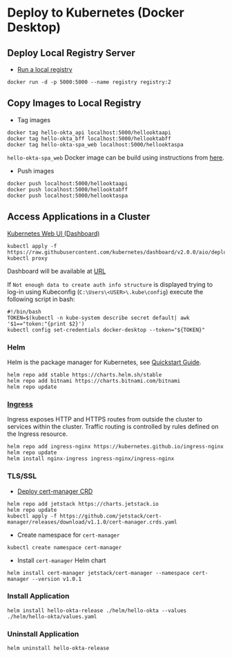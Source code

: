 # Deploy to Kubernetes (Docker Desktop)

## Deploy Local Registry Server

- [Run a local registry](https://docs.docker.com/registry/)
```
docker run -d -p 5000:5000 --name registry registry:2
```

## Copy Images to Local Registry

- Tag images 
```
docker tag hello-okta_api localhost:5000/hellooktaapi
docker tag hello-okta_bff localhost:5000/hellooktabff
docker tag hello-okta-spa_web localhost:5000/hellooktaspa
```
`hello-okta-spa_web` Docker image can be build using instructions from [here](https://github.com/gennadyyonov/hello-okta-spa).

- Push images
```
docker push localhost:5000/hellooktaapi
docker push localhost:5000/hellooktabff
docker push localhost:5000/hellooktaspa
```

## Access Applications in a Cluster

[Kubernetes Web UI (Dashboard)](https://kubernetes.io/docs/tasks/access-application-cluster/web-ui-dashboard/)

```
kubectl apply -f https://raw.githubusercontent.com/kubernetes/dashboard/v2.0.0/aio/deploy/recommended.yaml
kubectl proxy
```
Dashboard will be available at [URL](http://localhost:8001/api/v1/namespaces/kubernetes-dashboard/services/https:kubernetes-dashboard:/proxy/)

If `Not enough data to create auth info structure` is displayed trying to log-in using Kubeconfig (`C:\Users\<USER>\.kube\config`)
execute the following script in bash:
```
#!/bin/bash
TOKEN=$(kubectl -n kube-system describe secret default| awk '$1=="token:"{print $2}')
kubectl config set-credentials docker-desktop --token="${TOKEN}"
```

### Helm

Helm is the package manager for Kubernetes, see [Quickstart Guide](https://helm.sh/docs/intro/quickstart/).
```
helm repo add stable https://charts.helm.sh/stable
helm repo add bitnami https://charts.bitnami.com/bitnami
helm repo update
```

### [Ingress](https://kubernetes.io/docs/concepts/services-networking/ingress/)

Ingress exposes HTTP and HTTPS routes from outside the cluster to services within the cluster. Traffic routing is controlled by rules defined on the Ingress resource.

```
helm repo add ingress-nginx https://kubernetes.github.io/ingress-nginx
helm repo update
helm install nginx-ingress ingress-nginx/ingress-nginx
```

### TLS/SSL

- [Deploy cert-manager CRD](https://cert-manager.io/docs/installation/kubernetes/)
```
helm repo add jetstack https://charts.jetstack.io
helm repo update
kubectl apply -f https://github.com/jetstack/cert-manager/releases/download/v1.1.0/cert-manager.crds.yaml
```

- Create namespace for `cert-manager`
```
kubectl create namespace cert-manager
```

- Install `cert-manager` Helm chart
```
helm install cert-manager jetstack/cert-manager --namespace cert-manager --version v1.0.1
```

### Install Application
```
helm install hello-okta-release ./helm/hello-okta --values ./helm/hello-okta/values.yaml
```

### Uninstall Application
```
helm uninstall hello-okta-release
```